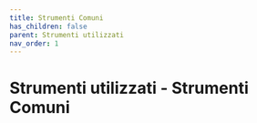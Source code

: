 ```yaml
---
title: Strumenti Comuni
has_children: false
parent: Strumenti utilizzati
nav_order: 1
---
```


# Strumenti utilizzati - Strumenti Comuni
